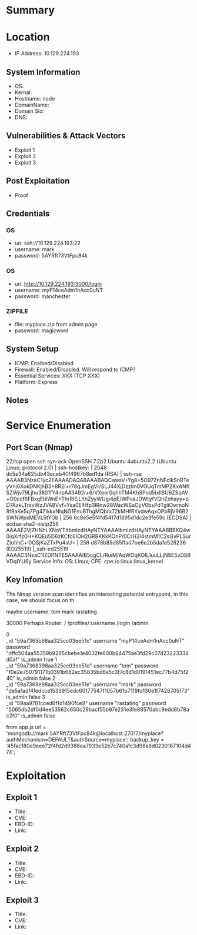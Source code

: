 # Summary
# Location
- IP Address: 10.129.224.193
## System Information
- OS: 
- Kernal:
- Hostname: node
- DomainName: 
- Domain Sid: 
- DNS: 
## Vulnerabilities & Attack Vectors
- Exploit 1
- Exploit 2
- Exploit 3
## Post Exploitation
- Proof
## Credentials
### OS
- uri: ssh://10.129.224.193:22
- username: mark
- password: 5AYRft73VtFpc84k
### OS
- uri: http://10.129.224.193:3000/login
- username: myP14ceAdm1nAcc0uNT
- password: manchester
### ZIPFILE
- file: myplace.zip from admin page
- password: magicword

## System Setup
- ICMP: Enalbed/Disabled
- Firewall: Enabled/Disabled. Will respond to ICMP?
- Essential Services: XXX (TCP XXX)
- Platform: Express

## Notes

# Service Enumeration
## Port Scan (Nmap)
22/tcp open  ssh     syn-ack OpenSSH 7.2p2 Ubuntu 4ubuntu2.2 (Ubuntu Linux; protocol 2.0)
| ssh-hostkey: 
|   2048 dc5e34a625db43eceb40f4967b8ed1da (RSA)
| ssh-rsa AAAAB3NzaC1yc2EAAAADAQABAAABAQCwesV+Yg8+5O97ZnNFclkSnRTeyVnj6XokDNKjhB3+8R2I+r78qJmEgVr/SLJ44XjDzzlm0VGUqTmMP2KxANfISZWjv79Ljho3801fY4nbA43492r+6/VXeer0qhhTM4KhSPod5IxllSU6ZSqAV+O0ccf6FBxgEtiiWnE+ThrRiEjLYnZyyWUgi4pE/WPvaJDWtyfVQIrZohayy+pD7AzkLTrsvWzJVA8Vvf+Ysa0ElHfp3lRnw28WacWSaOyV0bsPdTgiiOwmoN8f9aKe5q7Pg4ZikkxNlqNG1EnuBThgMQbrx72kMHfRYvdwAqxOPbRjV96B2SWNWpxMEVL5tYGb
|   256 6c8e5e5f4fd5417d1895d1dc2e3fe59c (ECDSA)
| ecdsa-sha2-nistp256 AAAAE2VjZHNhLXNoYTItbmlzdHAyNTYAAAAIbmlzdHAyNTYAAABBBKQ4w0iqXrfz0H+KQEu5D6zKCfc6IOH2GRBKKkKOnP/0CrH2I4stmM1C2sGvPLSurZtohhC+l0OSjKaZTxPu4sU=
|   256 d878b85d85ffad7be6e2b5da1e526236 (ED25519)
|_ssh-ed25519 AAAAC3NzaC1lZDI1NTE5AAAAIB5cgCL/RuiM/AqWOqKOIL1uuLLjN9E5vDSBVDqIYU6y
Service Info: OS: Linux; CPE: cpe:/o:linux:linux_kernel


## Key Infomation
The Nmap version scan identifies an interesting potential entrypoint, in this case, we should focus on th

maybe username:
tom
mark
rastating


30000 Perhaps Router:
/
/profiles/:username
/login
/admin


	
0	
_id	"59a7365b98aa325cc03ee51c"
username	"myP14ceAdm1nAcc0uNT"
password	"dffc504aa55359b9265cbebe1e4032fe600b64475ae3fd29c07d23223334d0af"
is_admin	true
1	
_id	"59a7368398aa325cc03ee51d"
username	"tom"
password	"f0e2e750791171b0391b682ec35835bd6a5c3f7c8d1d0191451ec77b4d75f240"
is_admin	false
2	
_id	"59a7368e98aa325cc03ee51e"
username	"mark"
password	"de5a1adf4fedcce1533915edc60177547f1057b61b7119fd130e1f7428705f73"
is_admin	false
3	
_id	"59aa9781cced6f1d1490fce9"
username	"rastating"
password	"5065db2df0d4ee53562c650c29bacf55b97e231e3fe88570abc9edd8b78ac2f0"
is_admin	false


from app.js
url = 'mongodb://mark:5AYRft73VtFpc84k@localhost:27017/myplace?authMechanism=DEFAULT&authSource=myplace';
backup_key  = '45fac180e9eee72f4fd2d9386ea7033e52b7c740afc3d98a8d0230167104d474';



# Exploitation
## Exploit 1
- Title: 
- CVE: 
- EBD-ID: 
- Link: 

## Exploit 2
- Title: 
- CVE:
- EBD-ID: 
- Link: 

## Exploit 3
- Title:
- CVE:
- Link:
